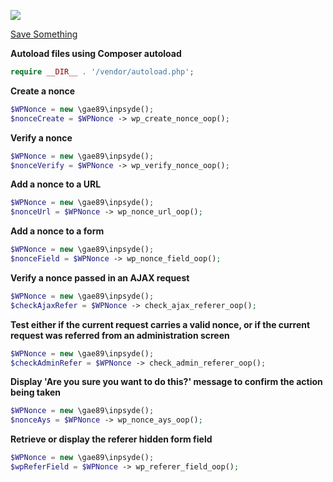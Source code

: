 [![](https://i.imgur.com/UgKXsjj.png)](https://i.imgur.com/UgKXsjj.png)

<a href='myplugin.php?_wpnonce={$nonce}'>Save Something</a>

**Autoload files using Composer autoload**
```php
require __DIR__ . '/vendor/autoload.php';
```

**Create a nonce**
```php
$WPNonce = new \gae89\inpsyde();
$nonceCreate = $WPNonce -> wp_create_nonce_oop();
```

**Verify a nonce**
```php
$WPNonce = new \gae89\inpsyde();
$nonceVerify = $WPNonce -> wp_verify_nonce_oop();
```

**Add a nonce to a URL**
```php
$WPNonce = new \gae89\inpsyde();
$nonceUrl = $WPNonce -> wp_nonce_url_oop();
```


**Add a nonce to a form**
```php
$WPNonce = new \gae89\inpsyde();
$nonceField = $WPNonce -> wp_nonce_field_oop();
```

**Verify a nonce passed in an AJAX request**
```php
$WPNonce = new \gae89\inpsyde();
$checkAjaxRefer = $WPNonce -> check_ajax_referer_oop();
```

**Test either if the current request carries a valid nonce, or if the current request was referred from an administration screen**
```php
$WPNonce = new \gae89\inpsyde();
$checkAdminRefer = $WPNonce -> check_admin_referer_oop();
```

**Display 'Are you sure you want to do this?' message to confirm the action being taken**
```php
$WPNonce = new \gae89\inpsyde();
$nonceAys = $WPNonce -> wp_nonce_ays_oop();
```

**Retrieve or display the referer hidden form field**
```php
$WPNonce = new \gae89\inpsyde();
$wpReferField = $WPNonce -> wp_referer_field_oop();
```
